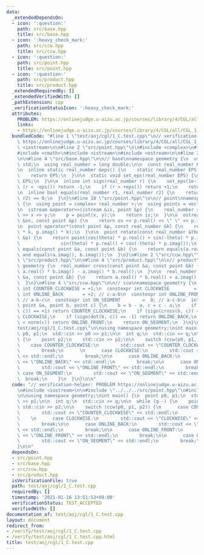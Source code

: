 ```yaml
---
data:
  _extendedDependsOn:
  - icon: ':question:'
    path: src/base.hpp
    title: src/base.hpp
  - icon: ':heavy_check_mark:'
    path: src/ccw.hpp
    title: src/ccw.hpp
  - icon: ':question:'
    path: src/point.hpp
    title: src/point.hpp
  - icon: ':question:'
    path: src/product.hpp
    title: src/product.hpp
  _extendedRequiredBy: []
  _extendedVerifiedWith: []
  _pathExtension: cpp
  _verificationStatusIcon: ':heavy_check_mark:'
  attributes:
    PROBLEM: https://onlinejudge.u-aizu.ac.jp/courses/library/4/CGL/all/CGL_1_C
    links:
    - https://onlinejudge.u-aizu.ac.jp/courses/library/4/CGL/all/CGL_1_C
  bundledCode: "#line 1 \"test/aoj/cgl/1_C.test.cpp\"\n// verification-helper: PROBLEM\
    \ https://onlinejudge.u-aizu.ac.jp/courses/library/4/CGL/all/CGL_1_C\n\n#include\
    \ <iostream>\n\n#line 2 \"src/point.hpp\"\n\n#include <complex>\n#include <vector>\n\
    #include <cmath>\n#include <istream>\n#include <ostream>\n\n#line 2 \"src/base.hpp\"\
    \n\n#line 4 \"src/base.hpp\"\n\n// base\nnamespace geometry {\n  using namespace\
    \ std;\n  using real_number = long double;\n\n  const real_number PI = acosl(-1);\n\
    \n  inline static real_number &eps() {\n    static real_number EPS = 1e-10;\n\
    \    return EPS;\n  }\n\n  static void set_eps(real_number EPS) {\n    eps() =\
    \ EPS;\n  }\n\n  inline int sign(real_number r) {\n    set_eps(1e-10);\n    if\
    \ (r < -eps()) return -1;\n    if (r > +eps()) return +1;\n    return 0;\n  }\n\
    \n  inline bool equals(real_number r1, real_number r2) {\n    return sign(r1 -\
    \ r2) == 0;\n  }\n}\n#line 10 \"src/point.hpp\"\n\n// point\nnamespace geometry\
    \ {\n  using point = complex< real_number >;\n  using points = vector< point >;\n\
    \n  istream &operator>>(istream &is, point &p) {\n    real_number x, y;\n    is\
    \ >> x >> y;\n    p = point(x, y);\n    return is;\n  }\n\n  ostream &operator<<(ostream\
    \ &os, const point &p) {\n    return os << p.real() << \" \" << p.imag();\n  }\n\
    \n  point operator*(const point &p, const real_number &k) {\n    return point(p.real()\
    \ * k, p.imag() * k);\n  }\n\n  point rotate(const real_number &theta, const point\
    \ &p) {\n    return point(cos(theta) * p.real() + sin(-theta) * p.imag(),\n  \
    \               sin(theta) * p.real() + cos(-theta) * p.imag());\n  }\n\n  bool\
    \ equals(const point &a, const point &b) {\n    return equals(a.real(), b.real())\
    \ and equals(a.imag(), b.imag());\n  }\n}\n#line 2 \"src/ccw.hpp\"\n\n#line 2\
    \ \"src/product.hpp\"\n\n#line 4 \"src/product.hpp\"\n\n// product\nnamespace\
    \ geometry {\n  real_number cross(const point &a, const point &b) {\n    return\
    \ a.real() * b.imag() - a.imag() * b.real();\n  }\n\n  real_number dot(const point\
    \ &a, const point &b) {\n    return a.real() * b.real() + a.imag() * b.imag();\n\
    \  }\n}\n#line 4 \"src/ccw.hpp\"\n\n// ccw\nnamespace geometry {\n  constexpr\
    \ int COUNTER_CLOCKWISE = +1;\n  constexpr int CLOCKWISE         = -1;\n  constexpr\
    \ int ONLINE_BACK       = +2; // c-a-b\n  constexpr int ONLINE_FRONT      = -2;\
    \ // a-b-c\n  constexpr int ON_SEGMENT        =  0; // a-c-b\n  int ccw(const\
    \ point &a, point b, point c) {\n    b = b - a, c = c - a;\n    if (sign(cross(b,\
    \ c)) == +1) return COUNTER_CLOCKWISE;\n    if (sign(cross(b, c)) == -1) return\
    \ CLOCKWISE;\n    if (sign(dot(b, c)) == -1) return ONLINE_BACK;\n    if (norm(b)\
    \ < norm(c)) return ONLINE_FRONT;\n    return ON_SEGMENT;\n  }\n}\n#line 7 \"\
    test/aoj/cgl/1_C.test.cpp\"\n\nusing namespace geometry;\nint main() {\n  point\
    \ p0, p1;\n  std::cin >> p0 >> p1;\n\n  int q;\n  std::cin >> q;\n\n  while (q--)\
    \ {\n    point p2;\n    std::cin >> p2;\n\n    switch (ccw(p0, p1, p2)) {\n  \
    \    case COUNTER_CLOCKWISE:\n        std::cout << \"COUNTER_CLOCKWISE\" << std::endl;\n\
    \        break;\n      \n      case CLOCKWISE:\n        std::cout << \"CLOCKWISE\"\
    \ << std::endl;\n        break;\n\n      case ONLINE_BACK:\n        std::cout\
    \ << \"ONLINE_BACK\" << std::endl;\n        break;\n\n      case ONLINE_FRONT:\n\
    \        std::cout << \"ONLINE_FRONT\" << std::endl;\n        break;\n\n     \
    \ case ON_SEGMENT:\n        std::cout << \"ON_SEGMENT\" << std::endl;\n      \
    \  break;\n    }\n  }\n}\n\n"
  code: "// verification-helper: PROBLEM https://onlinejudge.u-aizu.ac.jp/courses/library/4/CGL/all/CGL_1_C\n\
    \n#include <iostream>\n\n#include \"../../../src/point.hpp\"\n#include \"../../../src/ccw.hpp\"\
    \n\nusing namespace geometry;\nint main() {\n  point p0, p1;\n  std::cin >> p0\
    \ >> p1;\n\n  int q;\n  std::cin >> q;\n\n  while (q--) {\n    point p2;\n   \
    \ std::cin >> p2;\n\n    switch (ccw(p0, p1, p2)) {\n      case COUNTER_CLOCKWISE:\n\
    \        std::cout << \"COUNTER_CLOCKWISE\" << std::endl;\n        break;\n  \
    \    \n      case CLOCKWISE:\n        std::cout << \"CLOCKWISE\" << std::endl;\n\
    \        break;\n\n      case ONLINE_BACK:\n        std::cout << \"ONLINE_BACK\"\
    \ << std::endl;\n        break;\n\n      case ONLINE_FRONT:\n        std::cout\
    \ << \"ONLINE_FRONT\" << std::endl;\n        break;\n\n      case ON_SEGMENT:\n\
    \        std::cout << \"ON_SEGMENT\" << std::endl;\n        break;\n    }\n  }\n\
    }\n\n"
  dependsOn:
  - src/point.hpp
  - src/base.hpp
  - src/ccw.hpp
  - src/product.hpp
  isVerificationFile: true
  path: test/aoj/cgl/1_C.test.cpp
  requiredBy: []
  timestamp: '2021-01-16 13:51:53+09:00'
  verificationStatus: TEST_ACCEPTED
  verifiedWith: []
documentation_of: test/aoj/cgl/1_C.test.cpp
layout: document
redirect_from:
- /verify/test/aoj/cgl/1_C.test.cpp
- /verify/test/aoj/cgl/1_C.test.cpp.html
title: test/aoj/cgl/1_C.test.cpp
---
```


